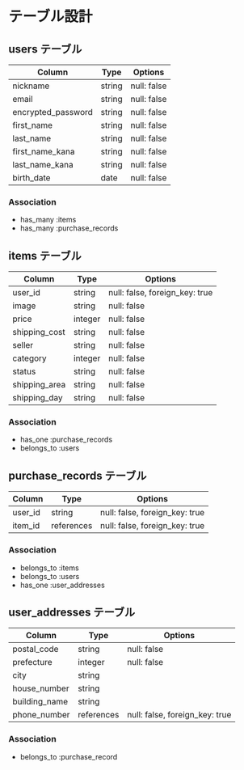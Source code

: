 # テーブル設計

## users テーブル

| Column                | Type     | Options     |
| ----------------------| -------- | ------------|
| nickname              | string   | null: false |
| email                 | string   | null: false |
| encrypted_password    | string   | null: false |
| first_name            | string   | null: false |
| last_name             | string   | null: false |
| first_name_kana       | string   | null: false |
| last_name_kana        | string   | null: false |
| birth_date            | date     | null: false |

### Association

- has_many :items
- has_many :purchase_records

## items テーブル

| Column        | Type       | Options                         |
| ------------- | ---------- | ------------------------------- |
| user_id       | string     | null: false, foreign_key: true  |
| image         | string     | null: false                     |
| price         | integer    | null: false                     |
| shipping_cost | string     | null: false                     |
| seller        | string     | null: false                     |
| category      | integer    | null: false                     |
| status        | string     | null: false                     |
| shipping_area | string     | null: false                     |
| shipping_day  | string     | null: false                     |

### Association

- has_one :purchase_records
- belongs_to :users

## purchase_records テーブル

| Column       | Type       | Options                        |
| ------------ | ---------- | ------------------------------ |
| user_id      | string     | null: false, foreign_key: true |
| item_id      | references | null: false, foreign_key: true |

### Association

- belongs_to :items
- belongs_to :users
- has_one :user_addresses

## user_addresses テーブル

| Column        | Type       | Options                        |
| ------------  | ---------- | ------------------------------ |
| postal_code   | string     | null: false                    |
| prefecture    | integer    | null: false                    |
| city          | string     |                                |
| house_number  | string     |                                |
| building_name | string     |                                |
| phone_number  | references | null: false, foreign_key: true |

### Association

- belongs_to :purchase_record


